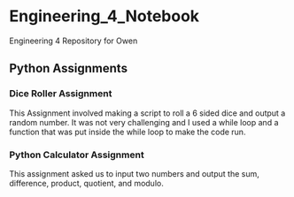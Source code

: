 # Engineering_4_Notebook
Engineering 4 Repository for Owen

## Python Assignments
### Dice Roller Assignment
This Assignment involved making a script to roll a 6 sided dice and output a random number. It was not very challenging and I used a while loop and a function that was put inside the while loop to make the code run.

### Python Calculator Assignment
This assignment asked us to input two numbers and output the sum, difference, product, quotient, and modulo.
